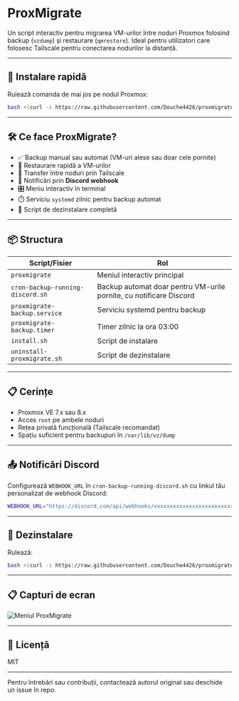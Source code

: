 # ProxMigrate

Un script interactiv pentru migrarea VM-urilor între noduri Proxmox folosind backup (`vzdump`) și restaurare (`qmrestore`). Ideal pentru utilizatori care folosesc Tailscale pentru conectarea nodurilor la distanță.

---

## 🚀 Instalare rapidă

Rulează comanda de mai jos pe nodul Proxmox:

```bash
bash <(curl -s https://raw.githubusercontent.com/Douche4426/proxmigrate/main/install.sh)
````

---

## 🛠️ Ce face ProxMigrate?

* ✅ Backup manual sau automat (VM-uri alese sau doar cele pornite)
* 🔁 Restaurare rapidă a VM-urilor
* 📡 Transfer între noduri prin Tailscale
* 🔔 Notificări prin **Discord webhook**
* 🎛️ Meniu interactiv în terminal
* ⏱️ Serviciu `systemd` zilnic pentru backup automat
* 🧹 Script de dezinstalare completă

---

## 📦 Structura

| Script/Fisier                    | Rol                                                                |
| -------------------------------- | ------------------------------------------------------------------ |
| `proxmigrate`                    | Meniul interactiv principal                                        |
| `cron-backup-running-discord.sh` | Backup automat doar pentru VM-urile pornite, cu notificare Discord |
| `proxmigrate-backup.service`     | Serviciu systemd pentru backup                                     |
| `proxmigrate-backup.timer`       | Timer zilnic la ora 03:00                                          |
| `install.sh`                     | Script de instalare                                                |
| `uninstall-proxmigrate.sh`       | Script de dezinstalare                                             |

---

## 📋 Cerințe
- Proxmox VE 7.x sau 8.x
- Acces `root` pe ambele noduri
- Rețea privată funcțională (Tailscale recomandat)
- Spațiu suficient pentru backupuri în `/var/lib/vz/dump`

---

## 📤 Notificări Discord

Configurează `WEBHOOK_URL` în `cron-backup-running-discord.sh` cu linkul tău personalizat de webhook Discord:

```bash
WEBHOOK_URL="https://discord.com/api/webhooks/xxxxxxxxxxxxxxxxxxxxxxxxxxxx"
```

---

## 🧹 Dezinstalare

Rulează:

```bash
bash <(curl -s https://raw.githubusercontent.com/Douche4426/proxmigrate/main/uninstall-proxmigrate.sh)
```

---

## 📋 Capturi de ecran

![Meniul ProxMigrate](https://raw.githubusercontent.com/alexs/proxmigrate/main/screenshots/menu.png)

---

## 📄 Licență
MIT

---

Pentru întrebări sau contribuții, contactează autorul original sau deschide un issue în repo.
